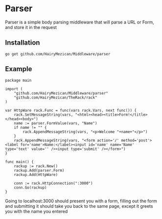 #	Parser
Parser is a simple body parsing middleware that will parse a URL or Form, and store it in the request

## 	Installation
`go get github.com/HairyMezican/Middleware/parser`

## 	Example

    package main

	import (
		"github.com/HairyMezican/Middleware/parser"
		"github.com/HairyMezican/TheRack/rack"
	)

	var HttpWare rack.Func = func(vars rack.Vars, next func()) {
		rack.SetMessageString(vars, "<html><head><title>Form!</title></head><body>")
		name := parser.FormValue(vars, "Name")
		if name != "" {
			rack.AppendMessageString(vars, "<p>Welcome "+name+"</p>")
		}
		rack.AppendMessageString(vars, "<form action='/' method='post'><label for='name'>Name:</label><input id='name' name='Name' type='text' value='' /><input type='submit' /></form>")
	}

	func main() {
		rackup := rack.New()
		rackup.Add(parser.Form)
		rackup.Add(HttpWare)

		conn := rack.HttpConnection(":3000")
		conn.Go(rackup)
	}
	
Going to localhost:3000 should present you with a form, filling out the form and submitting it should take you back to the same page, except it greets you with the name you entered